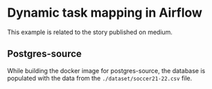 # Dynamic task mapping in Airflow

This example is related to the story published on
medium. 

## Postgres-source
While building the docker image for postgres-source,
the database is populated with the data from the
`./dataset/soccer21-22.csv` file.
